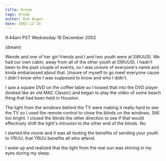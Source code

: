 ```yaml
---
title: Dream
tags: dream
author: Rob Nugen
date: 2002-12-18
---
```


<p class=date>9:44am PST Wednesday 18 December 2002</p>

<p class=note>(dream)</p>

<p class=dream>Wende and one of her girl friends and I and two youth
were at SWUUSI.  We had our own cabin, away from all of the other
youth at SWUUSI.  I hadn't been to the past couple of events, so I was
unsure of everyone's name and kinda embarassed about that.  Unsure of
myself to go meet everyone cause I didn't know who I was supposed to
know and who I didn't.</p>

<p class=dream>I saw a square DVD on the coffee table so I tossed that
into the DVD player (looked like an old MAC Classic) and began to play
the video of some beach thing that had been held in Houston.</p>

<p class=dream>The light from the windows behind the TV were making it
really hard to see the TV so I used the remote control to close the
blinds on the windows.  Still too bright.  I closed the blinds the
other direction to see if that would effectively shift the light's
intrusion to the other end of the blinds.  No.</p>

<p class=dream>I started the movie and it was all touting the benefits
of sending your youth to YRUU; that YRUU benefits all who attend.</p>

<p>I woke up and realized that the light from the real sun was shining
in my eyes during my sleep.</p>
